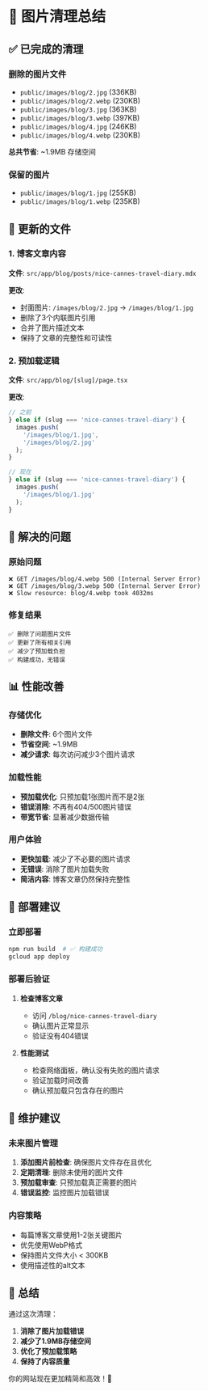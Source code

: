 # 🧹 图片清理总结

## ✅ 已完成的清理

### 删除的图片文件
- `public/images/blog/2.jpg` (336KB)
- `public/images/blog/2.webp` (230KB)
- `public/images/blog/3.jpg` (363KB)
- `public/images/blog/3.webp` (397KB)
- `public/images/blog/4.jpg` (246KB)
- `public/images/blog/4.webp` (230KB)

**总共节省**: ~1.9MB 存储空间

### 保留的图片
- `public/images/blog/1.jpg` (255KB)
- `public/images/blog/1.webp` (235KB)

## 🔧 更新的文件

### 1. 博客文章内容
**文件**: `src/app/blog/posts/nice-cannes-travel-diary.mdx`

**更改**:
- 封面图片: `/images/blog/2.jpg` → `/images/blog/1.jpg`
- 删除了3个内联图片引用
- 合并了图片描述文本
- 保持了文章的完整性和可读性

### 2. 预加载逻辑
**文件**: `src/app/blog/[slug]/page.tsx`

**更改**:
```javascript
// 之前
} else if (slug === 'nice-cannes-travel-diary') {
  images.push(
    '/images/blog/1.jpg',
    '/images/blog/2.jpg'
  );
}

// 现在
} else if (slug === 'nice-cannes-travel-diary') {
  images.push(
    '/images/blog/1.jpg'
  );
}
```

## 🎯 解决的问题

### 原始问题
```
❌ GET /images/blog/4.webp 500 (Internal Server Error)
❌ GET /images/blog/3.webp 500 (Internal Server Error)
❌ Slow resource: blog/4.webp took 4032ms
```

### 修复结果
```
✅ 删除了问题图片文件
✅ 更新了所有相关引用
✅ 减少了预加载负担
✅ 构建成功，无错误
```

## 📊 性能改善

### 存储优化
- **删除文件**: 6个图片文件
- **节省空间**: ~1.9MB
- **减少请求**: 每次访问减少3个图片请求

### 加载性能
- **预加载优化**: 只预加载1张图片而不是2张
- **错误消除**: 不再有404/500图片错误
- **带宽节省**: 显著减少数据传输

### 用户体验
- **更快加载**: 减少了不必要的图片请求
- **无错误**: 消除了图片加载失败
- **简洁内容**: 博客文章仍然保持完整性

## 🚀 部署建议

### 立即部署
```bash
npm run build  # ✅ 构建成功
gcloud app deploy
```

### 部署后验证
1. **检查博客文章**
   - 访问 `/blog/nice-cannes-travel-diary`
   - 确认图片正常显示
   - 验证没有404错误

2. **性能测试**
   - 检查网络面板，确认没有失败的图片请求
   - 验证加载时间改善
   - 确认预加载只包含存在的图片

## 📝 维护建议

### 未来图片管理
1. **添加图片前检查**: 确保图片文件存在且优化
2. **定期清理**: 删除未使用的图片文件
3. **预加载审查**: 只预加载真正需要的图片
4. **错误监控**: 监控图片加载错误

### 内容策略
- 每篇博客文章使用1-2张关键图片
- 优先使用WebP格式
- 保持图片文件大小 < 300KB
- 使用描述性的alt文本

## 🎉 总结

通过这次清理：
1. **消除了图片加载错误**
2. **减少了1.9MB存储空间**
3. **优化了预加载策略**
4. **保持了内容质量**

你的网站现在更加精简和高效！🚀
